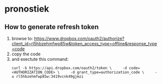 # pronostiek

## How to generate refresh token
1. browse to: https://www.dropbox.com/oauth2/authorize?client_id=rl5hbzehmfwp85w&token_access_type=offline&response_type=code
2. copy the code
3. and exectute this command:
   ```shell
   curl -k https://api.dropbox.com/oauth2/token \     -d code=<AUTHORIZATION_CODE> \     -d grant_type=authorization_code \     -u rl5hbzehmfwp85w:3419vcnk49gjmzi
   ```